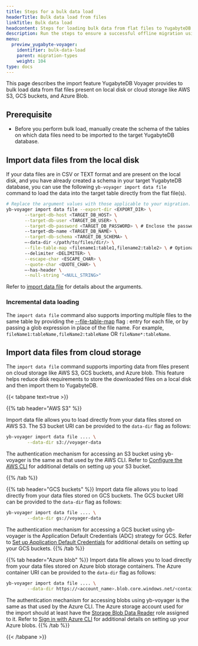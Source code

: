 ```yaml
---
title: Steps for a bulk data load
headerTitle: Bulk data load from files
linkTitle: Bulk data load
headcontent: Steps for loading bulk data from flat files to YugabyteDB using YugabyteDB Voyager.
description: Run the steps to ensure a successful offline migration using YugabyteDB Voyager.
menu:
  preview_yugabyte-voyager:
    identifier: bulk-data-load
    parent: migration-types
    weight: 104
type: docs
---
```



This page describes the import feature YugabyteDB Voyager provides to bulk load data from flat files present on local disk or cloud storage like AWS S3, GCS buckets, and Azure Blob.

## Prerequisite

* Before you perform bulk load, manually create the schema of the tables on which data files need to be imported to the target YugabyteDB database.

## Import data files from the local disk

If your data files are in CSV or TEXT format and are present on the local disk, and you have already created a schema in your target YugabyteDB database, you can use the following `yb-voyager import data file` command to load the data into the target table directly from the flat file(s).

```sh
# Replace the argument values with those applicable to your migration.
yb-voyager import data file --export-dir <EXPORT_DIR> \
       --target-db-host <TARGET_DB_HOST> \
       --target-db-user <TARGET_DB_USER> \
       --target-db-password <TARGET_DB_PASSWORD> \ # Enclose the password in single quotes if it contains special characters.
       --target-db-name <TARGET_DB_NAME> \
       --target-db-schema <TARGET_DB_SCHEMA> \
       –-data-dir </path/to/files/dir/> \
       --file-table-map <filename1:table1,filename2:table2> \ # Optional arguments as per data format
       --delimiter <DELIMITER> \
       --escape-char <ESCAPE_CHAR> \
       --quote-char <QUOTE_CHAR> \
       –-has-header \
       --null-string "<NULL_STRING>"
```

Refer to [import data file](../../reference/yb-voyager-cli/#import-data-file) for details about the arguments.

### Incremental data loading

The `import data file` command also supports importing multiple files to the same table by providing the [--file-table-map](../../reference/yb-voyager-cli/#file-table-map) flag <fileName>:<tableName> entry for each file, or by passing a glob expression in place of the file name.
For example, `fileName1:tableName,fileName2:tableName` OR `fileName*:tableName`.

## Import data files from cloud storage

The `import data file` command supports importing data from files present on cloud storage like AWS S3, GCS buckets, and Azure blob. This feature helps reduce disk requirements to store the downloaded files on a local disk and then import them to YugabyteDB.

{{< tabpane text=true >}}

  {{% tab header="AWS S3" %}}

Import data file allows you to load directly from your data files stored on AWS S3. The S3 bucket URI can be provided to the `data-dir` flag as follows:

```sh
yb-voyager import data file .... \
        --data-dir s3://voyager-data
```

The authentication mechanism for accessing an S3 bucket using yb-voyager is the same as that used by the AWS CLI. Refer to [Configure the AWS CLI](https://docs.aws.amazon.com/cli/latest/userguide/cli-chap-configure.html) for additional details on setting up your S3 bucket.

  {{% /tab %}}

  {{% tab header="GCS buckets" %}}
Import data file allows you to load directly from your data files stored on GCS buckets. The GCS bucket URI can be provided to the `data-dir` flag as follows:

```sh
yb-voyager import data file .... \
        --data-dir gs://voyager-data
```

The authentication mechanism for accessing a GCS bucket using yb-voyager is the Application Default Credentials (ADC) strategy for GCS. Refer to [Set up Application Default Credentials](https://cloud.google.com/docs/authentication/provide-credentials-adc) for additional details on setting up your GCS buckets.
  {{% /tab %}}

  {{% tab header="Azure blob" %}}
Import data file allows you to load directly from your data files stored on Azure blob storage containers. The Azure container URI can be provided to the `data-dir` flag as follows:

```sh
yb-voyager import data file .... \
        --data-dir https://<account_name>.blob.core.windows.net/<container_name>...
```

The authentication mechanism for accessing blobs using yb-voyager is the same as that used by the Azure CLI. The Azure storage account used for the import should at least have the [Storage Blob Data Reader](https://learn.microsoft.com/en-us/azure/role-based-access-control/built-in-roles#storage-blob-data-reader) role assigned to it.
Refer to [Sign in with Azure CLI](https://learn.microsoft.com/en-us/cli/azure/authenticate-azure-cli) for additional details on setting up your Azure blobs.
  {{% /tab %}}

{{< /tabpane >}}